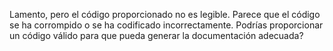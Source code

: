 Lamento, pero el código proporcionado no es legible. Parece que el código se ha corrompido o se ha codificado incorrectamente. Podrías proporcionar un código válido para que pueda generar la documentación adecuada?